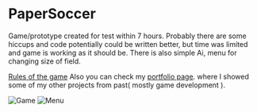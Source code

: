 # PaperSoccer

Game/prototype created for test within 7 hours. Probably there are some hiccups and code potentially could be written better, but time was limited and game is working as it should be. There is also simple Ai, menu for changing size of field.

[Rules of the game](https://en.wikipedia.org/wiki/Paper_soccer)
Also you can check my [portfolio page](https://thdev.eu/). where I showed some of my other projects from past( mostly game development ).

![Game](https://i.imgur.com/gLcuf6k.png)
![Menu](https://i.imgur.com/8n6uOkx.png)
